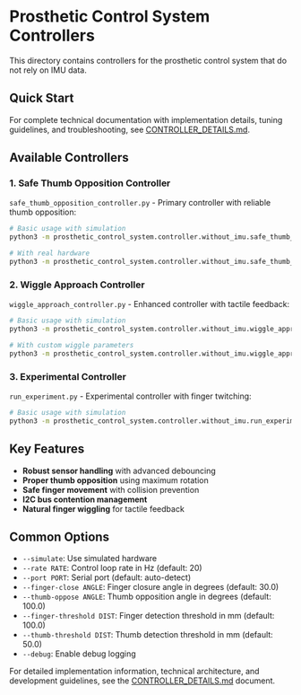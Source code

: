 # Prosthetic Control System Controllers

This directory contains controllers for the prosthetic control system that do not rely on IMU data.

## Quick Start

For complete technical documentation with implementation details, tuning guidelines, and troubleshooting, see [CONTROLLER_DETAILS.md](./CONTROLLER_DETAILS.md).

## Available Controllers

### 1. Safe Thumb Opposition Controller

`safe_thumb_opposition_controller.py` - Primary controller with reliable thumb opposition:

```bash
# Basic usage with simulation
python3 -m prosthetic_control_system.controller.without_imu.safe_thumb_opposition_controller --simulate

# With real hardware
python3 -m prosthetic_control_system.controller.without_imu.safe_thumb_opposition_controller
```

### 2. Wiggle Approach Controller

`wiggle_approach_controller.py` - Enhanced controller with tactile feedback:

```bash
# Basic usage with simulation
python3 -m prosthetic_control_system.controller.without_imu.wiggle_approach_controller --simulate

# With custom wiggle parameters
python3 -m prosthetic_control_system.controller.without_imu.wiggle_approach_controller --wiggle-amplitude 3 --wiggle-frequency 0.7
```

### 3. Experimental Controller

`run_experiment.py` - Experimental controller with finger twitching:

```bash
# Basic usage with simulation
python3 -m prosthetic_control_system.controller.without_imu.run_experiment --simulate
```

## Key Features

- **Robust sensor handling** with advanced debouncing
- **Proper thumb opposition** using maximum rotation
- **Safe finger movement** with collision prevention
- **I2C bus contention management**
- **Natural finger wiggling** for tactile feedback

## Common Options

- `--simulate`: Use simulated hardware
- `--rate RATE`: Control loop rate in Hz (default: 20)
- `--port PORT`: Serial port (default: auto-detect)
- `--finger-close ANGLE`: Finger closure angle in degrees (default: 30.0)
- `--thumb-oppose ANGLE`: Thumb opposition angle in degrees (default: 100.0)
- `--finger-threshold DIST`: Finger detection threshold in mm (default: 100.0)
- `--thumb-threshold DIST`: Thumb detection threshold in mm (default: 50.0)
- `--debug`: Enable debug logging

For detailed implementation information, technical architecture, and development guidelines, see the [CONTROLLER_DETAILS.md](./CONTROLLER_DETAILS.md) document.